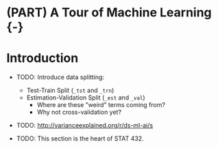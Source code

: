 # (PART) A Tour of Machine Learning {-}

# Introduction



- TODO: Introduce data splitting:
  - Test-Train Split (`_tst` and `_trn`)
  - Estimation-Validation Split (`_est` and `_val`)
    - Where are these "weird" terms coming from?
    - Why not cross-validation yet?

- TODO: http://varianceexplained.org/r/ds-ml-ai/s

- TODO: This section is the heart of STAT 432.
